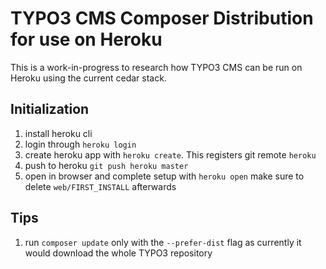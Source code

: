 # TYPO3 CMS Composer Distribution for use on Heroku

This is a work-in-progress to research how TYPO3 CMS
can be run on Heroku using the current cedar stack.

## Initialization

1. install heroku cli
2. login through ``heroku login``
3. create heroku app with ``heroku create``. This registers git remote ``heroku``
4. push to heroku ``git push heroku master``
5. open in browser and complete setup with ``heroku open``
   make sure to delete ``web/FIRST_INSTALL`` afterwards

## Tips

1. run ``composer update`` only with the ``--prefer-dist`` flag as currently 
   it would download the whole TYPO3 repository
